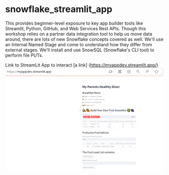 # snowflake_streamlit_app

This provides beginner-level exposure to key app builder tools like Streamlit, Python, GitHub, and Web Services Rest APIs. 
Though this workshop relies on a partner data integration tool to help us move data around, there are lots of new Snowflake concepts covered as well. We'll use an Internal Named Stage and come to understand how they differ from external stages. We'll install and use SnowSQL (Snowflake's CLI tool) to perform file PUTs.

Link to StreamLit App to interact [a link] (https://myappdev.streamlit.app/)
![My StreamLit App](MyStreamLitApp.PNG?raw=true "My StreamLit App")


